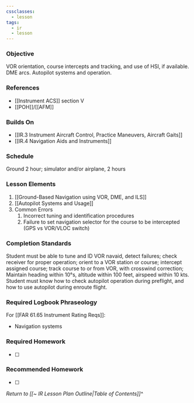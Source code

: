 ```yaml
---
cssclasses:
  - lesson
tags:
  - ir
  - lesson
---
```

### Objective
VOR orientation, course intercepts and tracking, and use of HSI, if available. DME arcs. Autopilot systems and operation. 

### References
- [[Instrument ACS]] section V
- [[POH]]/[[AFM]] 

### Builds On
- [[IR.3 Instrument Aircraft Control, Practice Maneuvers, Aircraft Gaits]]
- [[IR.4 Navigation Aids and Instruments]]

### Schedule
Ground 2 hour; simulator and/or airplane, 2 hours 

### Lesson Elements
1. [[Ground-Based Navigation using VOR, DME, and ILS]]
2. [[Autopilot Systems and Usage]]
3. Common Errors 
	1. Incorrect tuning and identification procedures 
	2. Failure to set navigation selector for the course to be intercepted (GPS vs VOR/VLOC switch) 
### Completion Standards
Student must be able to tune and ID VOR navaid, detect failures; check receiver for proper operation; orient to a VOR station or course; intercept assigned course; track course to or from VOR, with crosswind correction; Maintain heading within 10°s, altitude within 100 feet, airspeed within 10 kts. Student must know how to check autopilot operation during preflight, and how to use autopilot during enroute flight.

### Required Logbook Phraseology
For [[FAR 61.65 Instrument Rating Reqs]]:
- Navigation systems

### Required Homework
- [ ] 

### Recommended Homework
- [ ] 

*Return to [[~ IR Lesson Plan Outline|Table of Contents]]^*
